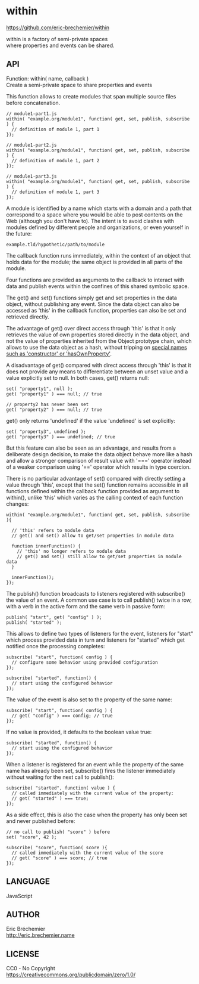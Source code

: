 within
======
https://github.com/eric-brechemier/within

within is a factory of semi-private spaces  
where properties and events can be shared.

API
---

  Function: within( name, callback )  
  Create a semi-private space to share properties and events

  This function allows to create modules that span multiple source
  files before concatenation.

    // module1-part1.js
    within( "example.org/module1", function( get, set, publish, subscribe ) {
      // definition of module 1, part 1
    });

    // module1-part2.js
    within( "example.org/module1", function( get, set, publish, subscribe ) {
      // definition of module 1, part 2
    });

    // module1-part3.js
    within( "example.org/module1", function( get, set, publish, subscribe ) {
      // definition of module 1, part 3
    });

  A module is identified by a name which starts with a domain and a path
  that correspond to a space where you would be able to post contents
  on the Web (although you don't have to). The intent is to avoid clashes
  with modules defined by different people and organizations, or even
  yourself in the future:

    example.tld/hypothetic/path/to/module

  The callback function runs immediately, within the context of an object
  that holds data for the module; the same object is provided in all parts
  of the module.

  Four functions are provided as arguments to the callback to interact with
  data and publish events within the confines of this shared symbolic space.

  The get() and set() functions simply get and set properties in the data
  object, without publishing any event. Since the data object can also be
  accessed as 'this' in the callback function, properties can also be set
  and retrieved directly.

  The advantage of get() over direct access through 'this' is that it only
  retrieves the value of own properties stored directly in the data object,
  and not the value of properties inherited from the Object prototype chain,
  which allows to use the data object as a hash, without tripping on
  [special names such as 'constructor' or 'hasOwnProperty'][OBJECT_PROTOTYPE].

  [OBJECT_PROTOTYPE]: https://developer.mozilla.org/en-US/docs/Web/JavaScript/Reference/Global_Objects/Object/prototype

  A disadvantage of get() compared with direct access through 'this' is
  that it does not provide any means to differentiate between an unset value
  and a value explicitly set to null. In both cases, get() returns null:

    set( "property1", null );
    get( "property1" ) === null; // true

    // property2 has never been set
    get( "property2" ) === null; // true

  get() only returns 'undefined' if the value 'undefined' is set explicitly:

    set( "property3", undefined );
    get( "property3" ) === undefined; // true

  But this feature can also be seen as an advantage, and results from a
  deliberate design decision, to make the data object behave more like a hash
  and allow a stronger comparison of result value with '===' operator instead
  of a weaker comparison using '==' operator which results in type coercion.

  There is no particular advantage of set() compared with directly setting
  a value through 'this', except that the set() function remains accessible
  in all functions defined within the callback function provided as argument
  to within(), unlike 'this' which varies as the calling context of each
  function changes:

    within( "example.org/module1", function( get, set, publish, subscribe ){

      // 'this' refers to module data
      // get() and set() allow to get/set properties in module data

      function innerFunction() {
        // 'this' no longer refers to module data
        // get() and set() still allow to get/set properties in module data
      }

      innerFunction();
    });

  The publish() function broadcasts to listeners registered with subscribe()
  the value of an event. A common use case is to call publish() twice in a row,
  with a verb in the active form and the same verb in passive form:

    publish( "start", get( "config" ) );
    publish( "started" );

  This allows to define two types of listeners for the event, listeners
  for "start" which process provided data in turn and listeners for "started"
  which get notified once the processing completes:

    subscribe( "start", function( config ) {
      // configure some behavior using provided configuration
    });

    subscribe( "started", function() {
      // start using the configured behavior
    });

  The value of the event is also set to the property of the same name:

    subscribe( "start", function( config ) {
      // get( "config" ) === config; // true
    });

  If no value is provided, it defaults to the boolean value true:

    subscribe( "started", function() {
      // start using the configured behavior
    });

  When a listener is registered for an event while the property of the same
  name has already been set, subscribe() fires the listener immediately
  without waiting for the next call to publish():

    subscribe( "started", function( value ) {
      // called immediately with the current value of the property:
      // get( "started" ) === true;
    });

  As a side effect, this is also the case when the property has only been
  set and never published before:

    // no call to publish( "score" ) before
    set( "score", 42 );

    subscribe( "score", function( score ){
      // called immediately with the current value of the score
      // get( "score" ) === score; // true
    });

LANGUAGE
---------

  JavaScript  

AUTHOR
------

  Eric Bréchemier  
  http://eric.brechemier.name

LICENSE
-------

  CC0 - No Copyright  
  https://creativecommons.org/publicdomain/zero/1.0/

